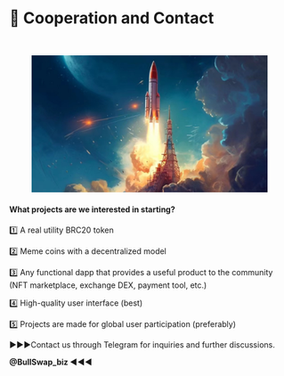 # 🚀 Cooperation and Contact



<div align="left" data-full-width="true">

<img src="https://pbs.twimg.com/media/Fx3irN2aYAMR_b0?format=jpg&#x26;name=medium" alt="">

 

<figure><img src="../.gitbook/assets/微信图片_20230628013243.jpg" alt=""><figcaption></figcaption></figure>

</div>

#### What projects are we interested in starting?

1️⃣ A real utility BRC20 token

2️⃣ Meme coins with a decentralized model

3️⃣ Any functional dapp that provides a useful product to the community (NFT marketplace, exchange DEX, payment tool, etc.)

4️⃣ High-quality user interface (best)

5️⃣ Projects are made for global user participation (preferably)

▶▶▶Contact us through Telegram for inquiries and further discussions.

**@BullSwap\_biz ◀◀◀**
